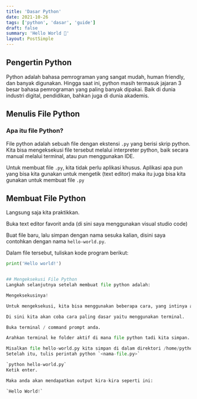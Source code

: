 ```yaml
---
title: 'Dasar Python'
date: 2021-10-26
tags: ['python', 'dasar', 'guide']
draft: false
summary: 'Hello World 🐍'
layout: PostSimple
---
```


## Pengertin Python

Python adalah bahasa pemrograman yang sangat mudah, human friendly, dan banyak digunakan. Hingga saat ini, python masih termasuk jajaran 3 besar bahasa pemrograman yang paling banyak dipakai. Baik di dunia industri digital, pendidikan, bahkan juga di dunia akademis.

## Menulis File Python

### Apa itu file Python?

File python adalah sebuah file dengan ekstensi `.py` yang berisi skrip python. Kita bisa mengeksekusi file tersebut melalui interpreter python, baik secara manual melalui terminal, atau pun menggunakan IDE.

Untuk membuat file `.py`, kita tidak perlu aplikasi khusus. Aplikasi apa pun yang bisa kita gunakan untuk mengetik (text editor) maka itu juga bisa kita gunakan untuk membuat file `.py`

## Membuat File Python

Langsung saja kita praktikkan.

Buka text editor favorit anda (di sini saya menggunakan visual studio code)

Buat file baru, lalu simpan dengan nama sesuka kalian, disini saya contohkan dengan nama `hello-world.py`.

Dalam file tersebut, tuliskan kode program berikut:

```hello-world.py
print('Hello world!')


## Mengeksekusi File Python
Langkah selanjutnya setelah membuat file python adalah:

Mengeksekusinya!

Untuk mengeksekusi, kita bisa menggunakan beberapa cara, yang intinya adalah sama saja.

Di sini kita akan coba cara paling dasar yaitu menggunakan terminal.

Buka terminal / command prompt anda.

Arahkan terminal ke folder aktif di mana file python tadi kita simpan.

Misalkan file hello-world.py kita simpan di dalam direktori /home/python/belajar-python-dasar, maka kita tinggal arahkan saja ke direktori tersebut dengan perintah cd.
Setelah itu, tulis perintah python `<nama-file.py>`

`python hello-world.py`
Ketik enter.

Maka anda akan mendapatkan output kira-kira seperti ini:

`Hello World!`
```
